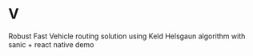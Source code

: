# V
Robust Fast Vehicle routing solution using Keld Helsgaun algorithm with sanic + react native demo
